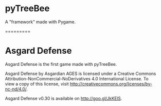 pyTreeBee
=========

A "framework" made with Pygame.

=========

Asgard Defense
=========

Asgard Defense is the first game made with pyTreeBee.

Asgard Defense by Asgardian AGES is licensed under a Creative Commons Attribution-NonCommercial-NoDerivatives 4.0 International License.
To view a copy of this license, visit http://creativecommons.org/licenses/by-nc-nd/4.0/.

Asgard Defense v0.30 is available on http://goo.gl/JkKElS.
